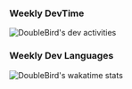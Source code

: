 <!--
**zcmk123/zcmk123** is a ✨ _special_ ✨ repository because its `README.md` (this file) appears on your GitHub profile.

Here are some ideas to get you started:

- 🔭 I’m currently working on ...
- 🌱 I’m currently learning ...
- 👯 I’m looking to collaborate on ...
- 🤔 I’m looking for help with ...
- 💬 Ask me about ...
- 📫 How to reach me: ...
- 😄 Pronouns: ...
- ⚡ Fun fact: ...
-->
### Weekly DevTime
<!-- ![DoubleBird's wakatime stats](https://github-readme-stats.vercel.app/api/wakatime?username=DoubleBird&bg_color=30,e96443,904e95&title_color=fff&text_color=fff) -->
![DoubleBird's dev activities](https://wakatime.com/share/@DoubleBird/db0ab3b4-bff2-4342-a8f6-194d366b7398.svg)

### Weekly Dev Languages
![DoubleBird's wakatime stats](https://wakatime.com/share/@DoubleBird/ccb7fd79-425e-4040-8e09-b63cd42f1fb4.svg)
